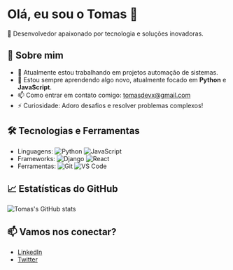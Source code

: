# Olá, eu sou o Tomas 👋

🎯 Desenvolvedor apaixonado por tecnologia e soluções inovadoras. 

## 🚀 Sobre mim

- 🔭 Atualmente estou trabalhando em projetos automação de sistemas.
- 🌱 Estou sempre aprendendo algo novo, atualmente focado em **Python** e **JavaScript**.
- 📫 Como entrar em contato comigo: [tomasdevx@gmail.com](tomasdevx@gmail.com)
- ⚡ Curiosidade: Adoro desafios e resolver problemas complexos!

## 🛠 Tecnologias e Ferramentas

- Linguagens: ![Python](https://img.shields.io/badge/-Python-3776AB?style=flat&logo=python&logoColor=white) ![JavaScript](https://img.shields.io/badge/-JavaScript-F7DF1E?style=flat&logo=javascript&logoColor=black)
- Frameworks: ![Django](https://img.shields.io/badge/-Django-092E20?style=flat&logo=django&logoColor=white) ![React](https://img.shields.io/badge/-React-61DAFB?style=flat&logo=react&logoColor=black)
- Ferramentas: ![Git](https://img.shields.io/badge/-Git-F05032?style=flat&logo=git&logoColor=white) ![VS Code](https://img.shields.io/badge/-VS%20Code-007ACC?style=flat&logo=visual-studio-code&logoColor=white)

## 📈 Estatísticas do GitHub

![Tomas's GitHub stats](https://github-readme-stats.vercel.app/api?username=seu-username&show_icons=true&theme=dracula)

## 📫 Vamos nos conectar?

- [LinkedIn](https://www.linkedin.com/in/seu-linkedin/)
- [Twitter](https://twitter.com/seu-twitter)
